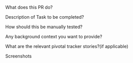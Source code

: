 What does this PR do?

Description of Task to be completed?

How should this be manually tested?

Any background context you want to provide?

What are the relevant pivotal tracker stories?(if applicable)

Screenshots
